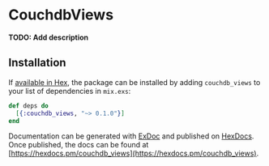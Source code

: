 # CouchdbViews

**TODO: Add description**

## Installation

If [available in Hex](https://hex.pm/docs/publish), the package can be installed
by adding `couchdb_views` to your list of dependencies in `mix.exs`:

```elixir
def deps do
  [{:couchdb_views, "~> 0.1.0"}]
end
```

Documentation can be generated with [ExDoc](https://github.com/elixir-lang/ex_doc)
and published on [HexDocs](https://hexdocs.pm). Once published, the docs can
be found at [https://hexdocs.pm/couchdb_views](https://hexdocs.pm/couchdb_views).

